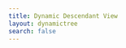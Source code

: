 ```yaml
---
title: Dynamic Descendant View
layout: dynamictree
search: false
---
```

<script id="fetch_data" src="{{ site.baseurl }}/assets/js/dynamic_tree.js"></script>